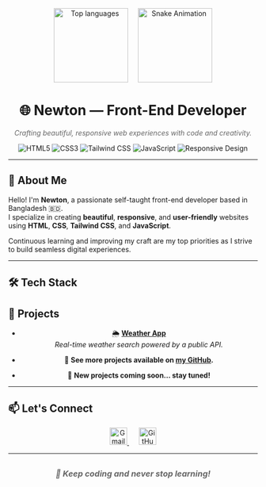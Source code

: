 <div align="center" style="display: flex; justify-content: center; align-items: center; gap: 20px; margin-bottom: 20px;">
  <!-- Top languages card -->
  <img src="https://github-readme-stats.vercel.app/api/top-langs?username=newton2n&layout=compact&theme=dracula" height="150" alt="Top languages" />
  <!-- Snake animation GIF -->
  <img height="150" src="https://media.giphy.com/media/M9gbBd9nbDrOTu1Mqx/giphy.gif" alt="Snake Animation" />
</div>

<h1 align="center">🌐 Newton — Front-End Developer</h1>

<p align="center" style="font-style: italic; color: #666;">
  Crafting beautiful, responsive web experiences with code and creativity.
</p>

<p align="center">
  <img alt="HTML5" src="https://img.shields.io/badge/HTML5-E34F26?style=for-the-badge&logo=html5&logoColor=white" />
  <img alt="CSS3" src="https://img.shields.io/badge/CSS3-1572B6?style=for-the-badge&logo=css3&logoColor=white" />
  <img alt="Tailwind CSS" src="https://img.shields.io/badge/Tailwind_CSS-38B2AC?style=for-the-badge&logo=tailwind-css&logoColor=white" />
  <img alt="JavaScript" src="https://img.shields.io/badge/JavaScript-F7DF1E?style=for-the-badge&logo=javascript&logoColor=black" />
  <img alt="Responsive Design" src="https://img.shields.io/badge/Responsive%20Design-000000?style=for-the-badge&logo=responsive&logoColor=white" />
</p>

---

## 👋 About Me

Hello! I'm **Newton**, a passionate self-taught front-end developer based in Bangladesh 🇧🇩.  
I specialize in creating **beautiful**, **responsive**, and **user-friendly** websites using **HTML**, **CSS**, **Tailwind CSS**, and **JavaScript**.

Continuous learning and improving my craft are my top priorities as I strive to build seamless digital experiences.

---

## 🛠️ Tech Stack


## 💼 Projects

<div align="center">

- 🌦️ **[Weather App](https://newton2n.github.io/Weather-forecast/)**  
  _Real-time weather search powered by a public API._

- 🔧 **See more projects available on [my GitHub](https://github.com/newton2n).**

- 🚧 **New projects coming soon… stay tuned!**

</div>

---

## 📫 Let's Connect

<div align="center" style="margin-top: 10px;">
  
  <a href="mailto:newtonbeparii@gmail.com" target="_blank" rel="noopener noreferrer" style="margin: 0 10px;">
    <img alt="Gmail" src="https://img.shields.io/badge/Gmail-D14836?style=for-the-badge&logo=gmail&logoColor=white" height="35" />
  </a>
  <a href="https://github.com/newton2n" target="_blank" rel="noopener noreferrer" style="margin: 0 10px;">
    <img alt="GitHub" src="https://img.shields.io/badge/GitHub-181717?style=for-the-badge&logo=github&logoColor=white" height="35" />
  </a>
</div>

---

<h3 align="center" style="margin-top: 30px; font-style: italic; color: #666;">
  🚀 Keep coding and never stop learning!
</h3>
